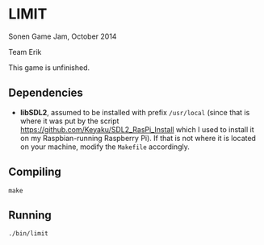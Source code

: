 LIMIT
=====

Sonen Game Jam, October 2014

Team Erik

This game is unfinished.

Dependencies
------------

* **libSDL2**, assumed to be installed with prefix `/usr/local` (since that is where it was put by the script https://github.com/Keyaku/SDL2_RasPi_Install which I used to install it on my Raspbian-running Raspberry Pi). If that is not where it is located on your machine, modify the `Makefile` accordingly.

Compiling
---------

`make`

Running
-------

`./bin/limit`
